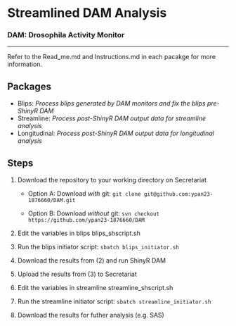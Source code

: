 # **Streamlined DAM Analysis**

### **DAM**: **D**rosophila **A**ctivity **M**onitor

---

Refer to the Read_me.md and Instructions.md in each pacakge for more information.

## Packages

- Blips: *Process blips generated by DAM monitors and fix the blips pre-ShinyR DAM*
- Streamline: *Process post-ShinyR DAM output data for streamline analysis*
- Longitudinal: *Process post-ShinyR DAM output data for longitudinal analysis*

## Steps

1. Download the repository to your working directory on Secretariat

   - Option A: Download _with_ git: `git clone git@github.com:ypan23-1876660/DAM.git`

   - Option B: Download _without_ git: `svn checkout https://github.com/ypan23-1876660/DAM`

2. Edit the variables in blips blips_shscript.sh

3. Run the blips initiator script: `sbatch blips_initiator.sh`

4. Download the results from (2) and run ShinyR DAM

5. Upload the results from (3) to Secretariat

6. Edit the variables in streamline streamline_shscript.sh

7. Run the streamline initiator script: `sbatch streamline_initiator.sh`

8. Download the results for futher analysis (e.g. SAS)

